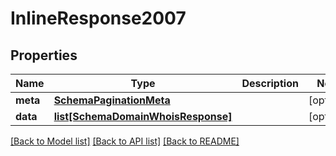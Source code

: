 # InlineResponse2007

## Properties
Name | Type | Description | Notes
------------ | ------------- | ------------- | -------------
**meta** | [**SchemaPaginationMeta**](SchemaPaginationMeta.md) |  | [optional] 
**data** | [**list[SchemaDomainWhoisResponse]**](SchemaDomainWhoisResponse.md) |  | [optional] 

[[Back to Model list]](../README.md#documentation-for-models) [[Back to API list]](../README.md#documentation-for-api-endpoints) [[Back to README]](../README.md)


